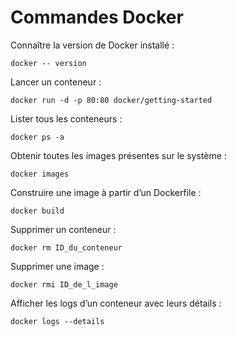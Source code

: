 # Commandes Docker


Connaître la version de Docker installé :

`docker -- version`

Lancer un conteneur :

`docker run -d -p 80:80 docker/getting-started`

Lister tous les conteneurs :

`docker ps -a`

Obtenir toutes les images présentes sur le système :

`docker images`

Construire une image à partir d’un Dockerfile :

`docker build `

Supprimer un conteneur :

`docker rm ID_du_conteneur`

Supprimer une image :

`docker rmi ID_de_l_image`

Afficher les logs d’un conteneur avec leurs détails :

`docker logs --details`
